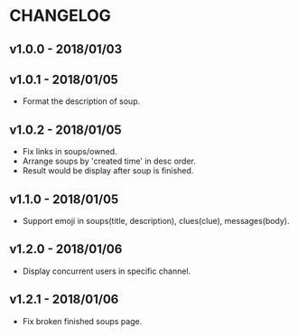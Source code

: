 # CHANGELOG

## v1.0.0 - 2018/01/03

## v1.0.1 - 2018/01/05

* Format the description of soup.

## v1.0.2 - 2018/01/05

* Fix links in soups/owned.
* Arrange soups by 'created time' in desc order.
* Result would be display after soup is finished.

## v1.1.0 - 2018/01/05

* Support emoji in soups(title, description), clues(clue), messages(body).

## v1.2.0 - 2018/01/06

* Display concurrent users in specific channel.

## v1.2.1 - 2018/01/06

* Fix broken finished soups page.
